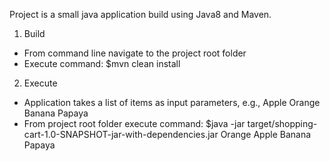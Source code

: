 Project is a small java application build using Java8 and Maven.

1. Build
  - From command line navigate to the project root folder
  - Execute command: $mvn clean install

2. Execute
  - Application takes a list of items as input parameters, e.g., Apple Orange Banana Papaya
  - From project root folder execute command: $java -jar target/shopping-cart-1.0-SNAPSHOT-jar-with-dependencies.jar Orange Apple Banana Papaya
